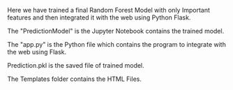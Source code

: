 Here we have trained a final Random Forest Model with only Important features and then integrated it with the web using Python Flask.

The "PredictionModel" is the Jupyter Notebook contains the trained model.

The "app.py" is the Python file which contains the program to integrate with the web using Flask.

Prediction.pkl is the saved file of trained model.

The Templates folder contains the HTML Files.
